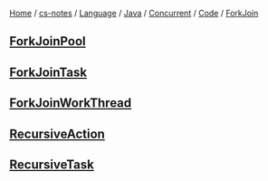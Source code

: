 [Home](https://mengxianbin.github.io) /
[cs-notes](https://mengxianbin.github.io/cs-notes/site) /
[Language](https://mengxianbin.github.io/cs-notes/site/Language) /
[Java](https://mengxianbin.github.io/cs-notes/site/Language/Java) /
[Concurrent](https://mengxianbin.github.io/cs-notes/site/Language/Java/Concurrent) /
[Code](https://mengxianbin.github.io/cs-notes/site/Language/Java/Concurrent/Code) /
[ForkJoin](https://mengxianbin.github.io/cs-notes/site/Language/Java/Concurrent/Code/ForkJoin)

## [ForkJoinPool](https://mengxianbin.github.io/cs-notes/site/Language/Java/Concurrent/Code/ForkJoin/ForkJoinPool/)

## [ForkJoinTask](https://mengxianbin.github.io/cs-notes/site/Language/Java/Concurrent/Code/ForkJoin/ForkJoinTask/)

## [ForkJoinWorkThread](https://mengxianbin.github.io/cs-notes/site/Language/Java/Concurrent/Code/ForkJoin/ForkJoinWorkThread/)

## [RecursiveAction](https://mengxianbin.github.io/cs-notes/site/Language/Java/Concurrent/Code/ForkJoin/RecursiveAction)

## [RecursiveTask](https://mengxianbin.github.io/cs-notes/site/Language/Java/Concurrent/Code/ForkJoin/RecursiveTask)
